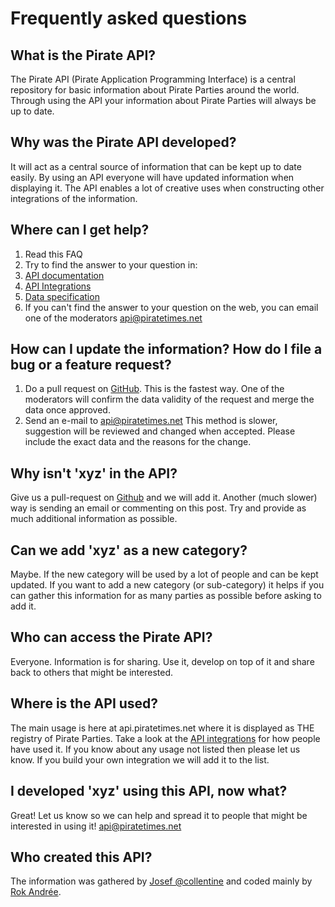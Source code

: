 # Frequently asked questions

## What is the Pirate API?
The Pirate API (Pirate Application Programming Interface) is a central repository for basic information about Pirate Parties around the world. Through using the API your information about Pirate Parties will always be up to date.

## Why was the Pirate API developed?
It will act as a central source of information that can be kept up to date easily. By using an API everyone will have updated information when displaying it. The API enables a lot of creative uses when constructing other integrations of the information.

## Where can I get help?
1. Read this FAQ
2. Try to find the answer to your question in:
  1. [API documentation](/doc/api/v1)
  2. [API Integrations](/integrations)
  3. [Data specification](https://github.com/Pirate-Parties-International/PPI-party-info/blob/master/doc/data_specification.md)
3. If you can't find the answer to your question on the web, you can email one of the moderators api@piratetimes.net

## How can I update the information? How do I file a bug or a feature request?
1. Do a pull request on [GitHub](https://github.com/Pirate-Parties-International/PPI-party-info#how-to-updatecontribute-information). This is the fastest way. One of the moderators will confirm the data validity of the request and merge the data once approved.
2. Send an e-mail to api@piratetimes.net This method is slower, suggestion will be reviewed and changed when accepted. Please include the exact data and the reasons for the change.

## Why isn't 'xyz' in the API?
Give us a pull-request on [Github](https://github.com/Pirate-Parties-International/PPI-party-info#how-to-updatecontribute-information) and we will add it. Another (much slower) way is sending an email or commenting on this post. Try and provide as much additional information as possible.

## Can we add 'xyz' as a new category?
Maybe.
If the new category will be used by a lot of people and can be kept updated. If you want to add a new category (or sub-category) it helps if you can gather this information for as many parties as possible before asking to add it.

## Who can access the Pirate API?
Everyone. Information is for sharing. Use it, develop on top of it and share back to others that might be interested.

## Where is the API used?
The main usage is here at api.piratetimes.net where it is displayed as THE registry of Pirate Parties. Take a look at the [API integrations](/integrations) for how people have used it. If you know about any usage not listed then please let us know. If you build your own integration we will add it to the list.

## I developed 'xyz' using this API, now what?
Great! Let us know so we can help and spread it to people that might be interested in using it! api@piratetimes.net

## Who created this API?
The information was gathered by [Josef @collentine](https://twitter.com/collentine) and coded mainly by [Rok Andrée](https://twitter.com/pu7r).
